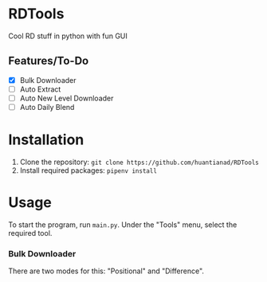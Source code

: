 # RDTools
Cool RD stuff in python with fun GUI

## Features/To-Do
- [x] Bulk Downloader
- [ ] Auto Extract
- [ ] Auto New Level Downloader
- [ ] Auto Daily Blend

# Installation
1. Clone the repository: `git clone https://github.com/huantianad/RDTools`
2. Install required packages: `pipenv install`

# Usage
To start the program, run `main.py`. Under the "Tools" menu, select the required tool. 

### Bulk Downloader
There are two modes for this: "Positional" and "Difference". 